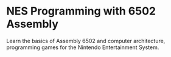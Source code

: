 

# NES Programming with 6502 Assembly

Learn the basics of Assembly 6502 and computer architecture,
programming games for the Nintendo Entertainment System.

